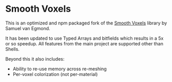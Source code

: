 # Smooth Voxels

This is an optimized and npm packaged fork of the [Smooth Voxels](https://svox.glitch.me/) library by Samuel van Egmond.

It has been updated to use Typed Arrays and bitfields which results in a 5x or so speedup. All features from the main project are supported other than Shells.

Beyond this it also includes:

- Ability to re-use memory across re-meshing
- Per-voxel colorization (not per-material)

